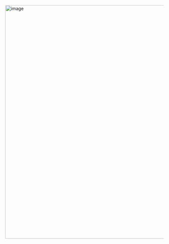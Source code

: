 <img width="900" height="741" alt="image" src="https://github.com/user-attachments/assets/1d3be554-cc80-4097-b967-21114b616742" />

